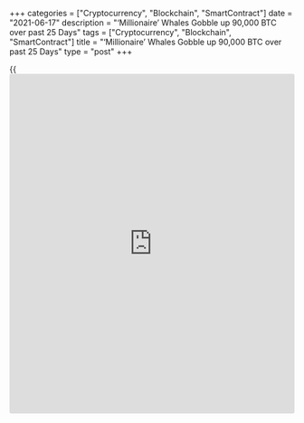 +++
categories = ["Cryptocurrency", "Blockchain", "SmartContract"]
date = "2021-06-17"
description = "‘Millionaire’ Whales Gobble up 90,000 BTC over past 25 Days"
tags = ["Cryptocurrency", "Blockchain", "SmartContract"]
title = "‘Millionaire’ Whales Gobble up 90,000 BTC over past 25 Days"
type = "post"
+++

{{<iframe id="large-banner" src="https://www.bounty.group/#slide=1.0" width="100%" height="600" scrolling="no" style="border: 0px solid rgb(216, 221, 230); border-radius: 3px;">}}

Bitcoin whales are stocking up, with “millionaire” addresses
accumulating around 90,000 Bitcoin worth $367 billion over the past 25
days. The accumulation was identified by crypto market data [aggregator](https://www.fintechee.com/features/price-aggregator/)
Santiment, which identified that wallets holding between 100 and 10,000
BTC — described by Santiment as “millionaire tier” addresses — are now
the largest segment of Bitcoin hodlers and currently account for 48.7%
of Bitcoin’s supply.

The recent buying spree places the millionaire addresses at a seven-week
high for the number of Bitcoin held, with the addresses representing
more than 9.11 million BTC — down just a couple of percent from their
mid-April high. Miners also appear to be accumulating BTC, with on-chain
analytics provider, Glassnode, identifying that weekly Bitcoin outflows
from miner addresses have slumped to a five-month low of roughly $1.7
million on June 16.

While many whales and miners appear to be hodling their coins in
expectation of higher prices, transaction monitor Whale Alert has
identified two transfers of roughly 5,000 BTC or $200 million each
destined for Coinbase since June 14, suggesting at least some large
[investor](https://www.fintechee.com/tutorial-for-forex-trading/investor-mode/)s are looking to trade their Bitcoin.

_Source:[FXPro][1]_

   1. /geturl/index/12b0aeb0602e2572efa48c4a7582dfb75843c39c/